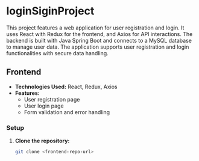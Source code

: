 # loginSiginProject

This project features a web application for user registration and login. It uses React with Redux for the frontend, and Axios for API interactions. The backend is built with Java Spring Boot and connects to a MySQL database to manage user data. The application supports user registration and login functionalities with secure data handling.

## Frontend

- **Technologies Used:** React, Redux, Axios
- **Features:**
  - User registration page
  - User login page
  - Form validation and error handling

### Setup

1. **Clone the repository:**

   ```bash
   git clone <frontend-repo-url>

